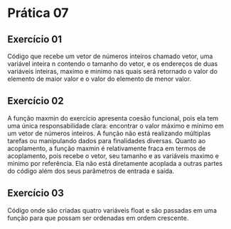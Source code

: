 # Prática 07
## Exercício 01
Código que recebe um vetor de números inteiros chamado vetor, uma variável inteira n contendo o tamanho do vetor, e os endereços de duas variáveis inteiras, maximo e minimo nas quais será retornado o valor do elemento de maior valor e o valor do elemento de menor valor.
## Exercício 02
A função maxmin do exercício apresenta coesão funcional, pois ela tem uma única responsabilidade clara: encontrar o valor máximo e mínimo em um vetor de números inteiros. A função não está realizando múltiplas tarefas ou manipulando dados para finalidades diversas. Quanto ao acoplamento, a função maxmin é relativamente fraca em termos de acoplamento, pois recebe o vetor, seu tamanho e as variáveis maximo e minimo por referência. Ela não está diretamente acoplada a outras partes do código além dos seus parâmetros de entrada e saída.
## Exercício 03
Código onde são criadas quatro variáveis float e são passadas em uma função para que possam ser ordenadas em ordem crescente.
